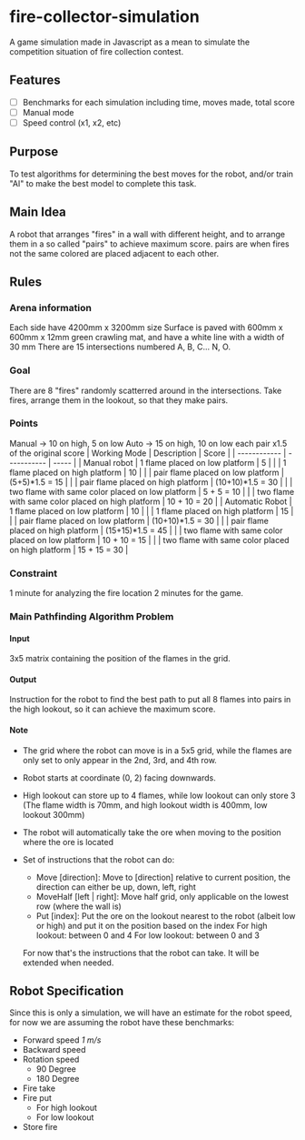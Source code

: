 # fire-collector-simulation
A game simulation made in Javascript as a mean to simulate the competition situation of fire 
collection contest.

## Features
- [ ] Benchmarks for each simulation
    including time, moves made, total score
- [ ] Manual mode
- [ ] Speed control (x1, x2, etc)

## Purpose
To test algorithms for determining the best moves for the robot, and/or train
"AI" to make the best model to complete this task.

## Main Idea
A robot that arranges "fires" in a wall with different height, and to arrange
them in a so called "pairs" to achieve maximum score.
pairs are when fires not the same colored are placed adjacent to each other.

## Rules
### Arena information
Each side have 4200mm x 3200mm size
Surface is paved with 600mm x 600mm x 12mm green crawling mat, and have a white line with a width of 30 mm
There are 15 intersections numbered A, B, C... N, O.

### Goal
There are 8 "fires" randomly scatterred around in the intersections.
Take fires, arrange them in the lookout, so that they make pairs.

### Points
Manual -> 10 on high, 5 on low 
Auto -> 15 on high, 10 on low
each pair x1.5 of the original score
| Working Mode | Description | Score |
| ------------ | ----------- | ----- |
| Manual robot | 1 flame placed on low platform | 5 |
| | 1 flame placed on high platform | 10 |
| | pair flame placed on low platform | (5+5)*1.5 = 15 |
| | pair flame placed on high platform | (10+10)*1.5 = 30 |
| | two flame with same color placed on low platform | 5 + 5 = 10 |
| | two flame with same color placed on high platform | 10 + 10 = 20 |
| Automatic Robot | 1 flame placed on low platform | 10 |
| | 1 flame placed on high platform | 15 |
| | pair flame placed on low platform | (10+10)*1.5 = 30 |
| | pair flame placed on high platform | (15+15)*1.5 = 45 |
| | two flame with same color placed on low platform | 10 + 10 = 15 |
| | two flame with same color placed on high platform | 15 + 15 = 30 |

### Constraint
1 minute for analyzing the fire location
2 minutes for the game.

### Main Pathfinding Algorithm Problem
#### Input
3x5 matrix containing the position of the flames in the grid.
#### Output
Instruction for the robot to find the best path to put all 8 flames into pairs
in the high lookout, so it can achieve the maximum score.
#### Note
- The grid where the robot can move is in a 5x5 grid, while the flames are only
  set to only appear in the 2nd, 3rd, and 4th row.
- Robot starts at coordinate (0, 2) facing downwards.
- High lookout can store up to 4 flames, while low lookout can only store 3 (The
flame width is 70mm, and high lookout width is 400mm, low lookout 300mm)
- The robot will automatically take the ore when moving to the position where
the ore is located
- Set of instructions that the robot can do:
    - Move [direction]: Move to [direction] relative to current position, the
direction can either be up, down, left, right
    - MoveHalf [left | right]: Move half grid, only applicable on the lowest row
      (where the wall is)
    - Put [index]: Put the ore on the lookout nearest to the robot (albeit low
    or high) and put it on the position based on the index
    For high lookout: between 0 and 4
    For low lookout: between 0 and 3
    
    For now that's the instructions that the robot can take. It will be extended
    when needed.

## Robot Specification
Since this is only a simulation, we will have an estimate for the robot speed,
for now we are assuming the robot have these benchmarks:
- Forward speed *1 m/s*
- Backward speed
- Rotation speed
    - 90 Degree
    - 180 Degree
- Fire take
- Fire put
    - For high lookout
    - For low lookout
- Store fire
